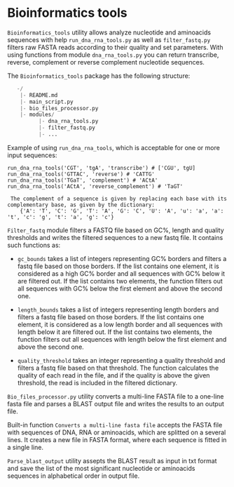 # Bioinformatics tools

`Bioinformatics_tools` utility allows analyze nucleotide and aminoacids sequences with help `run_dna_rna_tools.py` as well as `filter_fastq.py` filters raw FASTA reads according to their quality and set parameters.
With using functions from module `dna_rna_tools.py` you can return transcribe, reverse, complement or reverse complement nucleotide sequences. 

The `Bioinformatics_tools` package has the following structure:

 ```python
    -/
     |- README.md
     |- main_script.py 
     |- bio_files_processor.py 
     |- modules/
           |- dna_rna_tools.py
           |- filter_fastq.py
           |- ...

```

Example of using `run_dna_rna_tools`, which is acceptable for one or more input sequences:
```
run_dna_rna_tools('CGT', 'tgA', 'transcribe') # ['CGU', tgU] 
run_dna_rna_tools('GTTAC', 'reverse') # 'CATTG'
run_dna_rna_tools('TGaT', 'complement') # 'ACtA'
run_dna_rna_tools('ACtA', 'reverse_complement') # 'TaGT'

 The complement of a sequence is given by replacing each base with its complementary base, as given by the dictionary:
    {'A': 'T', 'C': 'G', 'T': 'A', 'G': 'C', 'U': 'A', 'u': 'a', 'a': 't', 'c': 'g', 't': 'a', 'g': 'c'}
```

`Filter_fastq` module filters a FASTQ file based on GC%, length and quality thresholds and writes the filtered sequences to a new fastq file. It contains such functions as:

- `gc_bounds` takes a list of integers representing GC% borders and filters a fastq file based on those borders. If the list contains one element, it is considered as a high GC% border and 
    all sequences with GC% below it are filtered out. If the list contains two elements, the function filters out all sequences with GC% below the first element and above the second one.

-  `length_bounds` takes a list of integers representing length borders and filters a fastq file based on those borders. If the list contains one element, it is considered as a low length 
     border and all sequences with length below it are filtered out. If the list contains two elements, the function filters out all sequences with length below the first element and above the second one.

-  `quality_threshold` takes an integer representing a quality threshold and filters a fastq file based on that threshold. The function calculates the quality of each read in the file, and if 
     the quality is above the given threshold, the read is included in the filtered dictionary.


 `Bio_files_processor.py` utility converts a multi-line FASTA file to a one-line fasta file and parses a BLAST output file and writes the results to an output file.

Built-in function `Converts a multi-line fasta file` accepts the FASTA file with sequences of DNA, RNA or aminoacids, which are splitted on a several lines. It creates a new file in FASTA format, where each sequence is fitted in a single line.  

`Parse_blast_output` utility assepts the BLAST result as input in txt format and save the list of the most significant nucleotide or aminoacids sequences in alphabetical order in output file.











